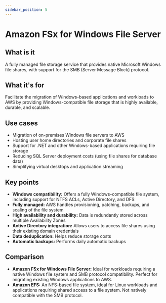 ```yaml
---
sidebar_position: 5
---
```


# Amazon FSx for Windows File Server

## What is it
A fully managed file storage service that provides native Microsoft Windows file shares, with support for the SMB (Server Message Block) protocol.

## What it's for
Facilitate the migration of Windows-based applications and workloads to AWS by providing Windows-compatible file storage that is highly available, durable, and scalable.

## Use cases
- Migration of on-premises Windows file servers to AWS
- Hosting user home directories and corporate file shares
- Support for .NET and other Windows-based applications requiring file storage
- Reducing SQL Server deployment costs (using file shares for database data)
- Simplifying virtual desktops and application streaming

## Key points
- **Windows compatibility:** Offers a fully Windows-compatible file system, including support for NTFS ACLs, Active Directory, and DFS
- **Fully managed:** AWS handles provisioning, patching, backups, and scaling of the file system
- **High availability and durability:** Data is redundantly stored across multiple Availability Zones
- **Active Directory integration:** Allows users to access file shares using their existing domain credentials
- **Data deduplication:** Helps reduce storage costs
- **Automatic backups:** Performs daily automatic backups

## Comparison
- **Amazon FSx for Windows File Server:** Ideal for workloads requiring a native Windows file system and SMB protocol compatibility. Perfect for migrating existing Windows applications to AWS.
- **Amazon EFS:** An NFS-based file system, ideal for Linux workloads and applications requiring shared access to a file system. Not natively compatible with the SMB protocol. 